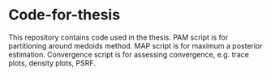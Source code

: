 # Code-for-thesis
 This repository contains code used in the thesis.
 PAM script is for partitioning around medoids method.
 MAP script is for maximum a posterior estimation.
 Convergence script is for assessing convergence, e.g. trace plots, density plots, PSRF.
